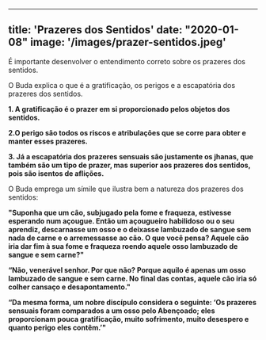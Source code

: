 
---
title: 'Prazeres dos Sentidos'
date: "2020-01-08"
image: '/images/prazer-sentidos.jpeg'
---

É importante desenvolver o entendimento correto sobre os prazeres dos sentidos.

O Buda explica o que é a gratificação, os perigos e a escapatória dos prazeres dos sentidos. 

**1. A gratificação é o prazer em si proporcionado pelos objetos dos sentidos.**

**2.O perigo são todos os riscos e atribulações que se corre para obter e manter esses prazeres.**

**3. Já a escapatória dos prazeres sensuais são justamente os jhanas, que também são um 
tipo de prazer, mas superior aos prazeres dos sentidos, pois são isentos de aflições.**

O Buda emprega um símile que ilustra bem a natureza dos prazeres dos sentidos:

**"Suponha que um cão, subjugado pela fome e fraqueza, estivesse esperando num açougue.
Então um açougueiro habilidoso ou o seu aprendiz, 
descarnasse um osso e o deixasse lambuzado de sangue sem nada de carne e o arremessasse ao cão.
O que você pensa? Aquele cão iria dar fim à sua fome e fraqueza roendo aquele osso lambuzado de sangue e sem carne?"**

**“Não, venerável senhor. Por que não? Porque aquilo é apenas um osso lambuzado de sangue e sem carne. No final das contas, 
aquele cão iria só colher cansaço e desapontamento."**

**“Da mesma forma, um nobre discípulo considera o seguinte: ‘Os prazeres sensuais foram comparados a um osso pelo Abençoado; 
eles proporcionam pouca gratificação, muito sofrimento, muito desespero e quanto perigo eles contêm.’"**
